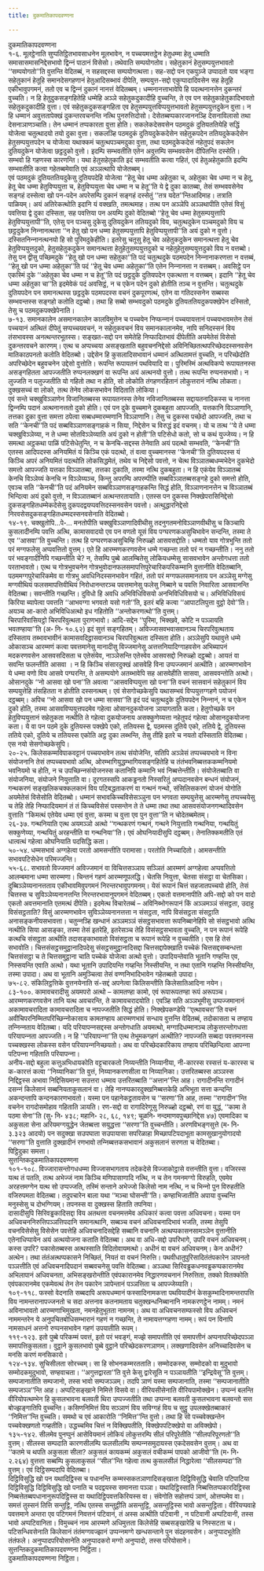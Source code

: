 ```yaml
---
title: दुकमातिकापदवण्णना

---
```

दुकमातिकापदवण्णना  
१-६. मूलट्ठेनाति सुप्पतिट्ठितभावसाधनेन मूलभावेन, न पच्‍चयमत्तट्ठेन हेतुधम्मा हेतू धम्माति समासासमासनिद्देसभावो द्विन्‍नं पाठानं विसेसो। तथेवाति सम्पयोगतोव। सहेतुकानं हेतुसम्पयुत्तभावतो ‘‘सम्पयोगतो’’ति वुत्तन्ति वेदितब्बं, न सहसद्दस्स सम्पयोगत्थत्ता। सह-सद्दो पन एकपुञ्‍जे उप्पादतो याव भङ्गा सहेतुकानं हेतूहि समानदेसगहणानं हेतुआदिसब्भावं दीपेति, सम्पयुत्त-सद्दो एकुप्पादादिवसेन सह हेतूहि एकीभावुपगमनं, ततो एव च द्विन्‍नं दुकानं नानत्तं वेदितब्बम्। धम्मनानत्ताभावेपि हि पदत्थनानत्तेन दुकन्तरं वुच्‍चति। न हि हेतुदुकसङ्गहितेहि धम्मेहि अञ्‍ञे सहेतुकदुकादीहि वुच्‍चन्ति, ते एव पन सहेतुकाहेतुकादिभावतो सहेतुकदुकादीहि वुत्ता। एवं सहेतुकदुकसङ्गहिता एव हेतुसम्पयुत्तविप्पयुत्तभावतो हेतुसम्पयुत्तदुकेन वुत्ता। न हि धम्मानं अवुत्ततापेक्खं दुकन्तरवचनन्ति नत्थि पुनरुत्तिदोसो। देसेतब्बप्पकारजाननञ्हि देसनाविलासो तथा देसनाञाणञ्‍चाति। तेन धम्मानं तप्पकारता वुत्ता होति। सकलेकदेसवसेन पठमदुकं दुतियततियेहि सद्धिं योजेत्वा चतुत्थादयो तयो दुका वुत्ता। सकलञ्हि पठमदुकं दुतियदुकेकदेसेन सहेतुकपदेन ततियदुकेकदेसेन हेतुसम्पयुत्तपदेन च योजेत्वा यथाक्‍कमं चतुत्थपञ्‍चमदुका वुत्ता, तथा पठमदुकेकदेसं नहेतुपदं सकलेन दुतियदुकेन योजेत्वा छट्ठदुको वुत्तो। इदम्पि सम्भवतीति एतेन अवुत्तम्पि सम्भववसेन दीपितन्ति दस्सेति। सम्भवो हि गहणस्स कारणन्ति। यथा हेतुसहेतुकाति इदं सम्भवतीति कत्वा गहितं, एवं हेतुअहेतुकाति इदम्पि सम्भवतीति कत्वा गहेतब्बमेवाति एवं अञ्‍ञत्थापि योजेतब्बम्।  
एवं पठमदुकं दुतियततियदुकेसु दुतियपदेहि योजेत्वा ‘‘हेतू चेव धम्मा अहेतुका च, अहेतुका चेव धम्मा न च हेतू, हेतू चेव धम्मा हेतुविप्पयुत्ता च, हेतुविप्पयुत्ता चेव धम्मा न च हेतू’’ति ये द्वे दुका कातब्बा, तेसं सम्भववसेनेव सङ्गहं दस्सेत्वा खो पन-पदेन अपरेसम्पि दुकानं सङ्गहं दस्सेतुं ‘‘तत्र यदेत’’न्तिआदिमाह। तत्राति पाळियम्। अयं अतिरेकत्थोति इदानि यं वक्खति, तमत्थमाह। तत्थ पन अञ्‍ञेपि अञ्‍ञथापीति एतेसं विसुं पवत्तिया द्वे दुका दस्सिता, सह पवत्तिया पन अयम्पि दुको वेदितब्बो ‘‘हेतू चेव धम्मा हेतुसम्पयुत्तापि हेतुविप्पयुत्तापी’’ति, एतेसु पन पञ्‍चसु दुकेसु दुतियदुकेन ततियदुको विय, चतुत्थदुकेन पञ्‍चमदुको विय च छट्ठदुकेन निन्‍नानत्थत्ता ‘‘न हेतु खो पन धम्मा हेतुसम्पयुत्तापि हेतुविप्पयुत्तापी’’ति अयं दुको न वुत्तो। दस्सितनिन्‍नानत्थनयो हि सो पुरिमदुकेहीति। इतरेसु चतूसु हेतू चेव अहेतुकदुकेन समानत्थत्ता हेतू चेव हेतुविप्पयुत्तदुको, हेतुसहेतुकदुकेन समानत्थत्ता हेतुहेतुसम्पयुत्तदुको च नहेतुहेतुसम्पयुत्तदुको विय न वत्तब्बो। तेसु पन द्वीसु पच्छिमदुके ‘‘हेतू खो पन धम्मा सहेतुका’’ति पदं चतुत्थदुके पठमपदेन निन्‍नानाकरणत्ता न वत्तब्बं, ‘‘हेतू खो पन धम्मा अहेतुका’’ति पदं ‘‘हेतू चेव धम्मा अहेतुका’’ति एतेन निन्‍नानत्ता न वत्तब्बम्। अवसिट्ठे पन एकस्मिं दुके ‘‘अहेतुका चेव धम्मा न च हेतू’’ति पदं छट्ठदुके दुतियपदेन एकत्थत्ता न वत्तब्बम्। इदानि ‘‘हेतू चेव धम्मा अहेतुका चा’’ति इदमेवेकं पदं अवसिट्ठं, न च एकेन पदेन दुको होतीति तञ्‍च न वुत्तन्ति। चतुत्थदुके दुतियपदेन पन समानत्थस्स छट्ठदुके पठमपदस्स वचनं दुकपूरणत्थं, एतेन वा गतिदस्सनेन सब्बस्स सम्भवन्तस्स सङ्गहो कतोति दट्ठब्बो। तथा हि सब्बो सम्भवदुको पठमदुके दुतियततियदुकपक्खेपेन दस्सितो, तेसु च पठमदुकपक्खेपेनाति।  
७-१३. समानकालेन असमानकालेन कालविमुत्तेन च पच्‍चयेन निप्फन्‍नानं पच्‍चयायत्तानं पच्‍चयभावमत्तेन तेसं पच्‍चयानं अत्थितं दीपेतुं सप्पच्‍चयवचनं, न सहेतुकवचनं विय समानकालानमेव, नापि सनिदस्सनं विय तंसभावस्स अनत्थन्तरभूतस्स। सङ्खत-सद्दो पन समेतेहि निप्फादितभावं दीपेतीति अयमेतेसं विसेसो दुकन्तरवचने कारणम्। एत्थ च अप्पच्‍चया असङ्खताति बहुवचननिद्देसो अविनिच्छितत्थपरिच्छेददस्सनवसेन मातिकाठपनतो कतोति वेदितब्बो। उद्देसेन हि कुसलादिसभावानं धम्मानं अत्थितामत्तं वुच्‍चति, न परिच्छेदोति अपरिच्छेदेन बहुवचनेन उद्देसो वुत्तोति। रूपन्ति रूपायतनं पथवियादि वा। पुरिमस्मिं अत्थविकप्पे रूपायतनस्स असङ्गहितता आपज्‍जतीति रुप्पनलक्खणं वा रूपन्ति अयं अत्थनयो वुत्तो। तत्थ रूपन्ति रुप्पनसभावो। न लुज्‍जति न पलुज्‍जतीति यो गहितो तथा न होति, सो लोकोति तंगहणरहितानं लोकुत्तरानं नत्थि लोकता। दुक्खसच्‍चं वा लोको, तत्थ तेनेव लोकसभावेन विदिताति लोकिया।  
एवं सन्ते चक्खुविञ्‍ञाणेन विजानितब्बस्स रूपायतनस्स तेनेव नविजानितब्बस्स सद्दायतनादिकस्स च नानत्ता द्विन्‍नम्पि पदानं अत्थनानत्ततो दुको होति। एवं पन दुके वुच्‍चमाने दुकबहुता आपज्‍जति, यत्तकानि विञ्‍ञाणानि, तत्तका दुका वुत्ता समत्ता ठपेत्वा सब्बधम्मारम्मणानि विञ्‍ञाणानि। तेसु च दुकस्स पच्छेदो आपज्‍जति, तथा च सति ‘‘केनची’’ति पदं सब्बविञ्‍ञाणसङ्गाहकं न सिया, निद्देसेन च विरुद्धं इदं वचनम्। यो च तत्थ ‘‘ये ते धम्मा चक्खुविञ्‍ञेय्या, न ते धम्मा सोतविञ्‍ञेय्याति अयं दुको न होती’’ति पटिसेधो कतो, सो च कथं युज्‍जेय्य। न हि समत्था अट्ठकथा पाळिं पटिसेधेतुन्ति, न च केनचि-सद्दस्स तेनेवाति अयं पदत्थो सम्भवति, ‘‘केनची’’ति एतस्स आदिपदस्स अनियमितं यं किञ्‍चि एकं पदत्थो, तं वत्वा वुच्‍चमानस्स ‘‘केनची’’ति दुतियपदस्स यं किञ्‍चि अपरं अनियमितं पदत्थोति लोकसिद्धमेतं, तथेव च निद्देसो पवत्तो, न चेत्थ विञ्‍ञातब्बधम्मभेदेन दुकभेदो समत्तो आपज्‍जति यत्तका विञ्‍ञातब्बा, तत्तका दुकाति, तस्मा नत्थि दुकबहुता। न हि एकंयेव विञ्‍ञातब्बं केनचि विञ्‍ञेय्यं केनचि न विञ्‍ञेय्यञ्‍च, किन्तु अपरम्पि अपरम्पीति सब्बविञ्‍ञातब्बसङ्गहे दुको समत्तो होति, एवञ्‍च सति ‘‘केनची’’ति पदं अनियमेन सब्बविञ्‍ञाणसङ्गाहकन्ति सिद्धं होति, विञ्‍ञाणनानत्तेन च विञ्‍ञातब्बं भिन्दित्वा अयं दुको वुत्तो, न विञ्‍ञातब्बानं अत्थन्तरतायाति। एतस्स पन दुकस्स निक्खेपरासिनिद्देसो दुकसङ्गहितधम्मेकदेसेसु दुकपदद्वयप्पवत्तिदस्सनवसेन पवत्तो। अत्थुद्धारनिद्देसो निरवसेसदुकसङ्गहितधम्मदस्सनवसेनाति वेदितब्बो।  
१४-१९. चक्खुतोपि…पे॰… मनतोपीति चक्खुविञ्‍ञाणादिवीथीसु तदनुगतमनोविञ्‍ञाणवीथीसु च किञ्‍चापि कुसलादीनम्पि पवत्ति अत्थि, कामासवादयो एव पन वणतो यूसं विय पग्घरणकअसुचिभावेन सन्दन्ति, तस्मा ते एव ‘‘आसवा’’ति वुच्‍चन्ति। तत्थ हि पग्घरणकअसुचिम्हि निरुळ्हो आसवसद्दोति। धम्मतो याव गोत्रभुन्ति ततो परं मग्गफलेसु अप्पवत्तितो वुत्तम्। एते हि आरम्मणकरणवसेन धम्मे गच्छन्ता ततो परं न गच्छन्तीति। ननु ततो परं भवङ्गादीनिपि गच्छन्तीति चे? न, तेसम्पि पुब्बे आलम्बितेसु लोकियधम्मेसु सासवभावेन अन्तोगधत्ता ततो परताभावतो। एत्थ च गोत्रभुवचनेन गोत्रभुवोदानफलसमापत्तिपुरेचारिकपरिकम्मानि वुत्तानीति वेदितब्बानि, पठममग्गपुरेचारिकमेव वा गोत्रभु अवधिनिदस्सनभावेन गहितं, ततो परं मग्गफलसमानताय पन अञ्‍ञेसु मग्गेसु मग्गवीथियं फलसमापत्तिवीथियं निरोधानन्तरञ्‍च पवत्तमानेसु फलेसु निब्बाने च पवत्ति निवारिता आसवानन्ति वेदितब्बा। सवन्तीति गच्छन्ति। दुविधो हि अवधि अभिविधिविसयो अनभिविधिविसयो च। अभिविधिविसयं किरिया ब्यापेत्वा पवत्तति ‘‘आभवग्गा भगवतो यसो गतो’’ति, इतरं बहि कत्वा ‘‘आपाटलिपुत्ता वुट्ठो देवो’’ति। अयञ्‍च आ-कारो अभिविधिअत्थो इध गहितोति ‘‘अन्तोकरणत्थो’’ति वुत्तम्।  
चिरपारिवासियट्ठो चिरपरिवुत्थता पुराणभावो। आदि-सद्देन ‘‘पुरिमा, भिक्खवे, कोटि न पञ्‍ञायति भवतण्हाया’’ति (अ॰ नि॰ १०.६२) इदं सुत्तं सङ्गहितम्। अविज्‍जासवभवासवानञ्‍च चिरपरिवुत्थताय दस्सिताय तब्भावभावीनं कामासवदिट्ठासवानञ्‍च चिरपरिवुत्थता दस्सिता होति। अञ्‍ञेसुपि यथावुत्ते धम्मे ओकासञ्‍च आरम्मणं कत्वा पवत्तमानेसु मानादीसु विज्‍जमानेसु अत्तत्तनियादिग्गाहवसेन अभिब्यापनं मदकरणवसेन आसवसदिसता च एतेसंयेव, नाञ्‍ञेसन्ति एतेस्वेव आसवसद्दो निरुळ्हो दट्ठब्बो। आयतं वा सवन्ति फलन्तीति आसवा । न हि किञ्‍चि संसारदुक्खं आसवेहि विना उप्पज्‍जमानं अत्थीति। आरम्मणभावेन ये धम्मा वणो विय आसवे पग्घरन्ति, ते असम्पयोगे अतब्भावेपि सह आसवेहीति सासवा, आसववन्तोति अत्थो।  
ओसानदुके ‘‘नो आसवा खो पना’’ति अवत्वा ‘‘आसवविप्पयुत्ता खो पना’’ति वचनं सासवानं सहेतुकानं विय सम्पयुत्तेहि तंसहितता न होतीति दस्सनत्थम्। एवं सेसगोच्छकेसुपि यथासम्भवं विप्पयुत्तग्गहणे पयोजनं दट्ठब्बम्। अपिच ‘‘नो आसवा खो पन धम्मा सासवा’’ति इदं पदं चतुत्थदुके दुतियपदेन निन्‍नानं, न च एकेन दुको होति, तस्मा आसवविप्पयुत्तपदमेव गहेत्वा ओसानदुकयोजना ञायागताति कता। हेतुगोच्छके पन हेतुविप्पयुत्तानं सहेतुकता नत्थीति ते गहेत्वा दुकयोजनाय असक्‍कुणेय्यत्ता नहेतुपदं गहेत्वा ओसानदुकयोजना कता। ये वा पन पठमे दुके दुतियस्स पक्खेपे एको, ततियस्स द्वे, पठमस्स दुतिये एको, ततिये द्वे, दुतियस्स ततिये एको, दुतिये च ततियस्स एकोति अट्ठ दुका लब्भन्ति, तेसु तीहि इतरे च नयतो दस्सिताति वेदितब्बा। एस नयो सेसगोच्छकेसुपि।  
२०-२५. किलेसकम्मविपाकवट्टानं पच्‍चयभावेन तत्थ संयोजेन्ति, सतिपि अञ्‍ञेसं तप्पच्‍चयभावे न विना संयोजनानि तेसं तप्पच्‍चयभावो अत्थि, ओरम्भागियुद्धम्भागियसङ्गहितेहि च तंतंभवनिब्बत्तककम्मनियमो भवनियमो च होति, न च उपच्छिन्‍नसंयोजनस्स कतानिपि कम्मानि भवं निब्बत्तेन्तीति। संयोजेतब्बाति वा संयोजनिया, संयोजने नियुत्ताति वा। दूरगतस्सपि आकड्ढनतो निस्सरितुं अप्पदानवसेन बन्धनं संयोजनं, गन्थकरणं सङ्खलिकचक्‍कलकानं विय पटिबद्धताकरणं वा गन्थनं गन्थो, संसिलिसकरणं योजनं योगोति अयमेतेसं विसेसोति वेदितब्बो। धम्मानं सभावकिच्‍चविसेसञ्‍ञुना पन भगवता सम्पयुत्तेसु आरम्मणेसु तप्पच्‍चयेसु च तेहि तेहि निप्फादियमानं तं तं किच्‍चविसेसं पस्सन्तेन ते ते धम्मा तथा तथा आसवसंयोजनगन्थादिवसेन वुत्ताति ‘‘किमत्थं एतेयेव धम्मा एवं वुत्ता, कस्मा च वुत्ता एव पुन वुत्ता’’ति न चोदेतब्बमेतम्।  
२६-३७. गन्थनियाति एत्थ अयमञ्‍ञो अत्थो ‘‘गन्थकरणं गन्थनं, गन्थने नियुत्ताति गन्थनिया, गन्थयितुं सक्‍कुणेय्या, गन्थयितुं अरहन्तीति वा गन्थनिया’’ति। एवं ओघनियादीसुपि दट्ठब्बम्। तेनातिक्‍कमतीति एतं धात्वत्थं गहेत्वा ओघनियाति पदसिद्धि कता।  
५०-५४. धम्मसभावं अग्गहेत्वा परतो आमसन्तीति परामासा। परतोति निच्‍चादितो। आमसन्तीति सभावपटिसेधेन परिमज्‍जन्ति।  
५५-६८. सभावतो विज्‍जमानं अविज्‍जमानं वा विचित्तसञ्‍ञाय सञ्‍ञितं आरम्मणं अग्गहेत्वा अप्पवत्तितो आलम्बमाना धम्मा सारम्मणा। चिन्तनं गहणं आरम्मणूपलद्धि। चेतसि नियुत्ता, चेतसा संसट्ठा वा चेतसिका। दुब्बिञ्‍ञेय्यनानत्तताय एकीभावमिवुपगमनं निरन्तरभावुपगमनम्। येसं रूपानं चित्तं सहजातपच्‍चयो होति, तेसं चित्तस्स च सुविञ्‍ञेय्यनानत्तन्ति निरन्तरभावानुपगमनं वेदितब्बम्। एकतो वत्तमानापीति अपि-सद्दो को पन वादो एकतो अवत्तमानाति एतमत्थं दीपेति। इदमेत्थ विचारेतब्बं – अविनिब्भोगरूपानं किं अञ्‍ञमञ्‍ञं संसट्ठता, उदाहु विसंसट्ठताति? विसुं आरम्मणभावेन सुविञ्‍ञेय्यनानत्तत्ता न संसट्ठता, नापि विसंसट्ठता संसट्ठाति अनासङ्कनीयसभावत्ता। चतुन्‍नञ्हि खन्धानं अञ्‍ञमञ्‍ञं संसट्ठसभावत्ता रूपनिब्बानेहिपि सो संसट्ठभावो अत्थि नत्थीति सिया आसङ्का, तस्मा तेसं इतरेहि, इतरेसञ्‍च तेहि विसंसट्ठसभावता वुच्‍चति, न पन रूपानं रूपेहि कत्थचि संसट्ठता अत्थीति तदासङ्काभावतो विसंसट्ठता च रूपानं रूपेहि न वुच्‍चतीति। एस हि तेसं सभावोति। चित्तसंसट्ठसमुट्ठानादिपदेसु संसट्ठसमुट्ठानादिसद्दा चित्तसद्दापेक्खाति पच्‍चेकं चित्तसद्दसम्बन्धत्ता चित्तसंसट्ठा च ते चित्तसमुट्ठाना चाति पच्‍चेकं योजेत्वा अत्थो वुत्तो। उपादियन्तेवाति भूतानि गण्हन्ति एव, निस्सयन्ति एवाति अत्थो। यथा भूतानि उपादियन्ति गय्हन्ति निस्सीयन्ति, न तथा एतानि गय्हन्ति निस्सीयन्ति, तस्मा उपादा। अथ वा भूतानि अमुञ्‍चित्वा तेसं वण्णनिभादिभावेन गहेतब्बतो उपादा।  
७५-८२. संकिलिट्ठत्तिके वुत्तनयेनाति सं-सद्दं अपनेत्वा किलिसन्तीति किलेसातिआदिना नयेन।  
८३-१००. कामावचरादीसु अयमपरो अत्थो – कामतण्हा कामो, एवं रूपारूपतण्हा रूपं अरूपञ्‍च। आरम्मणकरणवसेन तानि यत्थ अवचरन्ति, ते कामावचरादयोति। एवञ्हि सति अञ्‍ञभूमीसु उप्पज्‍जमानानं अकामावचरादिता कामावचरादिता च नापज्‍जतीति सिद्धं होति। निक्खेपकण्डेपि ‘‘एत्थावचरा’’ति वचनं अवीचिपरनिम्मितपरिच्छिन्‍नोकासाय कामतण्हाय आरम्मणभावं सन्धाय वुत्तन्ति वेदितब्बं, तदोकासता च तण्हाय तन्‍निन्‍नताय वेदितब्बा। यदि परियापन्‍नसद्दस्स अन्तोगधाति अयमत्थो, मग्गादिधम्मानञ्‍च लोकुत्तरन्तोगधत्ता परियापन्‍नता आपज्‍जति। न हि ‘‘परियापन्‍ना’’ति एत्थ तेभूमकगहणं अत्थीति? नापज्‍जति सब्बदा पवत्तमानस्स पच्‍चक्खस्स लोकस्स वसेन परियापन्‍ननिच्छयतो। अथ वा परिच्छेदकारिकाय तण्हाय परिच्छिन्दित्वा आपन्‍ना पटिपन्‍ना गहिताति परियापन्‍ना।  
अनीय-सद्दो बहुला कत्तुअभिधायकोति वट्टचारकतो निय्यन्तीति निय्यानीया, नी-कारस्स रस्सत्तं य-कारस्स च क-कारत्तं कत्वा ‘‘निय्यानिका’’ति वुत्तं, निय्यानकरणसीला वा निय्यानिका। उत्तरितब्बस्स अञ्‍ञस्स निद्दिट्ठस्स अभावा निद्दिसियमाना सउत्तरा धम्माव उत्तरितब्बाति ‘‘अत्तान’’न्ति आह। रागादीनन्ति रागादीनं दसन्‍नं किलेसानं सब्बनियताकुसलानं वा। तेहि नानप्पकारदुक्खनिब्बत्तकेहि अभिभूता सत्ता कन्दन्ति अकन्दन्तापि कन्दनकारणभावतो। यस्मा पन पहानेकट्ठतावसेन च ‘‘सरणा’’ति आह, तस्मा ‘‘रागादीन’’न्ति वचनेन रागदोसमोहाव गहिताति ञायति। रण-सद्दो वा रागादिरेणूसु निरुळ्हो दट्ठब्बो, रणं वा युद्धं, ‘‘कामा ते पठमा सेना’’ति (सु॰ नि॰ ४३८; महानि॰ २८, ६८, १४९; चूळनि॰ नन्दमाणवपुच्छानिद्देस ४७) एवमादिका च अकुसला सेना अरियमग्गयुद्धेन जेतब्बत्ता सयुद्धत्ता ‘‘सरणा’’ति वुच्‍चन्तीति। अरणविभङ्गसुत्ते (म॰ नि॰ ३.३२३ आदयो) पन सदुक्खा सउपघाता सउपायासा सपरिळाहा मिच्छापटिपदाभूता कामसुखानुयोगादयो ‘‘सरणा’’ति वुत्ताति दुक्खादीनं रणभावो तन्‍निब्बत्तकसभावानं अकुसलानं सरणता च वेदितब्बा।  
पिट्ठिदुका समत्ता।  
सुत्तन्तिकदुकमातिकापदवण्णना  
१०१-१०८. विज्‍जारासन्तोगधधम्मा विज्‍जासभागताय तदेकदेसे विज्‍जाकोट्ठासे वत्तन्तीति वुत्ता। वजिरस्स यत्थ तं पतति, तत्थ अभेज्‍जं नाम किञ्‍चि मणिपासाणादि नत्थि, न च तेन गमनमग्गो विरुहति, एवमेव अरहत्तमग्गेन यत्थ सो उप्पज्‍जति, तस्मिं सन्ताने अभेज्‍जो किलेसो नाम नत्थि, न च भिन्‍नो पुन विरुहतीति वजिरुपमता वेदितब्बा। तदुपचारेन बाला यथा ‘‘मञ्‍चा घोसन्ती’’ति। कण्हाभिजातीति अपाया वुच्‍चन्ति मनुस्सेसु च दोभग्गियम्। तपनस्स वा दुक्खस्स हिताति तपनिया।  
दासादीसुपि सिरिवड्ढकादिसद्दा विय अतथत्ता वचनमत्तमेव अधिकारं कत्वा पवत्ता अधिवचना। यस्मा पन अधिवचननिरुत्तिपञ्‍ञत्तिपदानि समानत्थानि, सब्बञ्‍च वचनं अधिवचनादिभावं भजति, तस्मा तेसुपि वचनविसेसेसु विसेसेन पवत्तेहि अधिवचनादिसद्देहि सब्बानि वचनानि अत्थप्पकासनसामञ्‍ञेन वुत्तानीति एतेनाधिप्पायेन अयं अत्थयोजना कताति वेदितब्बा। अथ वा अधि-सद्दो उपरिभागे, उपरि वचनं अधिवचनम्। कस्स उपरि? पकासेतब्बस्स अत्थस्साति विदितोवायमत्थो। अधीनं वा वचनं अधिवचनम्। केन अधीनं? अत्थेन। तथा तंतंअत्थप्पकासने निच्छितं, नियतं वा वचनं निरुत्ति। पथवीधातुपुरिसादितंतंपकारेन ञापनतो पञ्‍ञत्तीति एवं अधिवचनादिपदानं सब्बवचनेसु पवत्ति वेदितब्बा। अञ्‍ञथा सिरिवड्ढकधनवड्ढकप्पकारानमेव अभिलापानं अधिवचनता, अभिसङ्खरोन्तीति एवंपकारानमेव निद्धारणवचनानं निरुत्तिता, तक्‍को वितक्‍कोति एवंपकारानमेव एकमेवत्थं तेन तेन पकारेन ञापेन्तानं पञ्‍ञत्तिता च आपज्‍जेय्याति।  
१०९-११८. फस्सो वेदनाति सब्बदापि अरूपधम्मानं फस्सादिनामकत्ता पथवियादीनं केसकुम्भादिनामन्तरापत्ति विय नामन्तरानापज्‍जनतो च सदा अत्तनाव कतनामताय चतुक्खन्धनिब्बानानि नामकरणट्ठेन नामम्। नमनं अविनाभावतो आरम्मणाभिमुखता, नमनहेतुभूतता नामनम्। अथ वा अधिवचनसम्फस्सो विय अधिवचनं नाममन्तरेन ये अनुपचितबोधिसम्भारानं गहणं न गच्छन्ति, ते नामायत्तग्गहणा नामम्। रूपं पन विनापि नामसाधनं अत्तनो रुप्पनसभावेन गहणं उपयातीति रूपम्।  
११९-१२३. इतो पुब्बे परिकम्मं पवत्तं, इतो परं भवङ्गं, मज्झे समापत्तीति एवं समापत्तीनं अप्पनापरिच्छेदपञ्‍ञा समापत्तिकुसलता। वुट्ठाने कुसलभावो पुब्बे वुट्ठाने परिच्छेदकरणञाणम्। लक्खणादिवसेन अनिच्‍चादिवसेन च मनसि करणं मनसिकारो।  
१२४-१३४. सुचिसीलता सोरच्‍चम्। सा हि सोभनकम्मरतताति। सम्मोदकस्स, सम्मोदको वा मुदुभावो सम्मोदकमुदुभावो, सण्हवाचता। ‘‘अगुत्तद्वारता’’ति वुत्ते केसु द्वारेसूति न पञ्‍ञायतीति ‘‘इन्द्रियेसू’’ति वुत्तम्। सम्पजानातीति सम्पजानो, तस्स भावो सम्पजञ्‍ञम्। तदपि ञाणं यस्मा सम्पजानाति, तस्मा ‘‘सम्पजानातीति सम्पजञ्‍ञ’’न्ति आह। अप्पटिसङ्खाने निमित्ते विसये वा। वीरियसीसेनाति वीरियपामोक्खेन। उप्पन्‍नं बलन्ति वीरियोपत्थम्भेन हि कुसलभावना बलवती थिरा उप्पज्‍जतीति तथा उप्पन्‍ना बलवती कुसलभावना बलवन्तो सत्त बोज्झङ्गातिपि वुच्‍चन्ति। कसिणनिमित्तं विय सञ्‍ञाणं विय सविग्गहं विय च सुट्ठु उपलक्खेतब्बाकारं ‘‘निमित्त’’न्ति वुच्‍चति। समथो च एवं आकारोति ‘‘निमित्त’’न्ति वुत्तो। तथा हि सो पच्‍चवेक्खन्तेन पच्‍चवेक्खणतो गय्हतीति। उद्धच्‍चमिव चित्तं न विक्खिपतीति, विक्खेपपटिक्खेपो वा अविक्खेपो।  
१३५-१४२. सीलमेव पुनप्पुनं आसेवियमानं लोकियं लोकुत्तरम्पि सीलं परिपूरेतीति ‘‘सीलपरिपूरणतो’’ति वुत्तम्। सीलस्स सम्पदाति कारणसीलम्पि फलसीलम्पि सम्पन्‍नसमुदायस्स एकदेसवसेन वुत्तम्। अथ वा ‘‘कतमे च थपति अकुसला सीला? अकुसलं कायकम्मं अकुसलं वचीकम्मं पापको आजीवो’’ति (म॰ नि॰ २.२६४) वुत्तत्ता सब्बम्पि कुसलाकुसलं ‘‘सील’’न्ति गहेत्वा तत्थ कुसलसीलं निद्धारेत्वा ‘‘सीलसम्पदा’’ति वुत्तम्। एवं दिट्ठिसम्पदापि वेदितब्बा।  
दिट्ठिविसुद्धि खो पन यथादिट्ठिस्स च पधानन्ति कम्मस्सकतञाणादिसङ्खाता दिट्ठिविसुद्धि चेवाति पटिपाटिया दिट्ठिविसुद्धि दिट्ठिविसुद्धि खो पनाति च पदद्वयस्स समानत्ता पञ्‍ञा। यथादिट्ठिस्साति निब्बत्तितप्पकारदिट्ठिस्स निब्बत्तेतब्बपधानानुरूपदिट्ठिस्स वा यथादिट्ठिपवत्तकिरियस्स वा। संवेगोति सहोत्तप्पं ञाणं, ओत्तप्पमेव वा। समत्तं तुस्सनं तित्ति सन्तुट्ठि, नत्थि एतस्स सन्तुट्ठीति असन्तुट्ठि, असन्तुट्ठिस्स भावो असन्तुट्ठिता। वीरियप्पवाहे पवत्तमाने अन्तरा एव पटिगमनं निवत्तनं पटिवानं, तं अस्स अत्थीति पटिवानी , न पटिवानी अप्पटिवानी, तस्स भावो अप्पटिवानिता। विमुच्‍चनं नाम आरम्मणे अधिमुत्तता किलेसेहि सब्बसङ्खारेहि च निस्सटता च। पटिसन्धिवसेनाति किलेसानं तंतंमग्गवज्झानं उप्पन्‍नमग्गे खन्धसन्ताने पुन संदहनवसेन। अनुप्पादभूतेति तंतंफले। अनुप्पादपरियोसानेति अनुप्पादकरो मग्गो अनुप्पादो, तस्स परियोसाने।  
सुत्तन्तिकदुकमातिकापदवण्णना निट्ठिता।  
दुकमातिकापदवण्णना निट्ठिता।  
